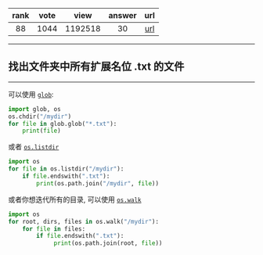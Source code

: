 
| rank | vote | view | answer | url |
|:-:|:-:|:-:|:-:|:-:|
|88|1044|1192518|30| [url](http://stackoverflow.com/questions/3964681/find-all-files-in-a-directory-with-extension-txt-in-python) |
***

## 找出文件夹中所有扩展名位 .txt 的文件

***

可以使用 [`glob`](https://docs.python.org/2/library/glob.html):

```python
import glob, os
os.chdir("/mydir")
for file in glob.glob("*.txt"):
    print(file)
```

或者 [`os.listdir`](https://docs.python.org/2/library/os.html#os.listdir)

```python
import os
for file in os.listdir("/mydir"):
    if file.endswith(".txt"):
        print(os.path.join("/mydir", file))
```

或者你想迭代所有的目录, 可以使用 [`os.walk`](https://docs.python.org/2/library/os.html#os.walk)

```python
import os
for root, dirs, files in os.walk("/mydir"):
    for file in files:
        if file.endswith(".txt"):
             print(os.path.join(root, file))

```